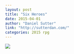 ```yaml
---
layout: post
title: "Six Heroes"
date: 2015-04-01
author: "Daniel Sutter"
link: "http://sutterdan.com/"
categories: 2015 rpg
---
```

![]({{site.url}}/2015images/SixHeroes.jpg)
